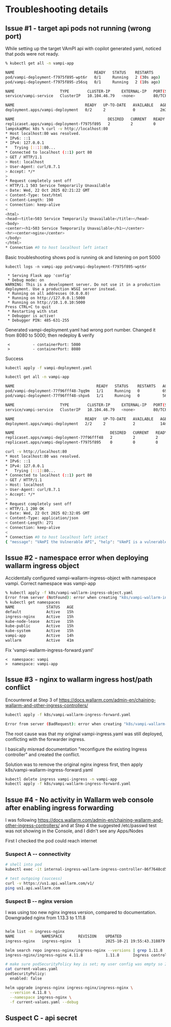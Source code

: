 # Troubleshooting details

## Issue #1 - target api pods not running (wrong port)

While setting up the target VAmPI api with copilot generated yaml, noticed that pods were not ready.


```bash
% kubectl get all -n vampi-app

NAME                                   READY   STATUS    RESTARTS      AGE
pod/vampi-deployment-f7975f895-wpt6r   0/1     Running   2 (30s ago)   2m30s
pod/vampi-deployment-f7975f895-z56sq   0/1     Running   2 (10s ago)   2m30s

NAME                    TYPE        CLUSTER-IP     EXTERNAL-IP   PORT(S)   AGE
service/vampi-service   ClusterIP   10.104.46.79   <none>        80/TCP    2m30s

NAME                               READY   UP-TO-DATE   AVAILABLE   AGE
deployment.apps/vampi-deployment   0/2     2            0           2m30s

NAME                                         DESIRED   CURRENT   READY   AGE
replicaset.apps/vampi-deployment-f7975f895   2         2         0       2m30s
lampska@Mac k8s % curl -v http://localhost:80          
* Host localhost:80 was resolved.
* IPv6: ::1
* IPv4: 127.0.0.1
*   Trying [::1]:80...
* Connected to localhost (::1) port 80
> GET / HTTP/1.1
> Host: localhost
> User-Agent: curl/8.7.1
> Accept: */*
> 
* Request completely sent off
< HTTP/1.1 503 Service Temporarily Unavailable
< Date: Wed, 22 Oct 2025 02:21:22 GMT
< Content-Type: text/html
< Content-Length: 190
< Connection: keep-alive
< 
<html>
<head><title>503 Service Temporarily Unavailable</title></head>
<body>
<center><h1>503 Service Temporarily Unavailable</h1></center>
<hr><center>nginx</center>
</body>
</html>
* Connection #0 to host localhost left intact
```

Basic troubleshooting shows pod is running ok and listening on port 5000

```
kubectl logs -n vampi-app pod/vampi-deployment-f7975f895-wpt6r 

 * Serving Flask app 'config'
 * Debug mode: on
WARNING: This is a development server. Do not use it in a production deployment. Use a production WSGI server instead.
 * Running on all addresses (0.0.0.0)
 * Running on http://127.0.0.1:5000
 * Running on http://10.1.0.10:5000
Press CTRL+C to quit
 * Restarting with stat
 * Debugger is active!
 * Debugger PIN: 485-631-255

```

Generated vampi-deployment.yaml had wrong port number. Changed it from 8080 to 5000; then redeploy & verify

```
 <          - containerPort: 5000
 >          - containerPort: 8080
```

Success

```bash
kubectl apply -f vampi-deployment.yaml

kubectl get all -n vampi-app                                   

NAME                                    READY   STATUS    RESTARTS   AGE
pod/vampi-deployment-77f96fff48-7qq9m   1/1     Running   0          69s
pod/vampi-deployment-77f96fff48-shpx6   1/1     Running   0          56s

NAME                    TYPE        CLUSTER-IP     EXTERNAL-IP   PORT(S)   AGE
service/vampi-service   ClusterIP   10.104.46.79   <none>        80/TCP    14m

NAME                               READY   UP-TO-DATE   AVAILABLE   AGE
deployment.apps/vampi-deployment   2/2     2            2           14m

NAME                                          DESIRED   CURRENT   READY   AGE
replicaset.apps/vampi-deployment-77f96fff48   2         2         2       69s
replicaset.apps/vampi-deployment-f7975f895    0         0         0       14m

curl -v http://localhost:80                                    
* Host localhost:80 was resolved.
* IPv6: ::1
* IPv4: 127.0.0.1
*   Trying [::1]:80...
* Connected to localhost (::1) port 80
> GET / HTTP/1.1
> Host: localhost
> User-Agent: curl/8.7.1
> Accept: */*
> 
* Request completely sent off
< HTTP/1.1 200 OK
< Date: Wed, 22 Oct 2025 02:32:05 GMT
< Content-Type: application/json
< Content-Length: 271
< Connection: keep-alive
< 
* Connection #0 to host localhost left intact
{ "message": "VAmPI the Vulnerable API", "help": "VAmPI is a vulnerable on purpose API. It was created in order to evaluate the efficiency of third party tools in identifying vulnerabilities in APIs but it can also be used in learning/teaching purposes.", "vulnerable":1}

```


## Issue #2 - namespace error when deploying wallarm ingress object

Accidentally configured vampi-wallarm-ingress-object with namespace vampi. Correct namespace was vampi-app

```bash
% kubectl apply -f k8s/vampi-wallarm-ingress-object.yaml
Error from server (NotFound): error when creating "k8s/vampi-wallarm-ingress-object.yaml": namespaces "vampi" not found
% kubectl get namespaces
NAME              STATUS   AGE
default           Active   15h
ingress-nginx     Active   15h
kube-node-lease   Active   15h
kube-public       Active   15h
kube-system       Active   15h
vampi-app         Active   14h
wallarm           Active   41m
```

Fix 'vampi-wallarm-ingress-forward.yaml'

```
<  namespace: vampi
>  namespace: vampi-app
```

## Issue #3 - nginx to wallarm ingress host/path conflict

Encountered at Step 3 of https://docs.wallarm.com/admin-en/chaining-wallarm-and-other-ingress-controllers/

```bash
kubectl apply -f k8s/vampi-wallarm-ingress-forward.yaml

Error from server (BadRequest): error when creating "k8s/vampi-wallarm-ingress-forward.yaml": admission webhook "validate.nginx.ingress.kubernetes.io" denied the request: host "localhost" and path "/" is already defined in ingress vampi-app/vampi-ingress
```

The root cause was that my original vampi-ingress.yaml was still deployed, conflicting with the forwarder ingress.

I basically misread documentation "reconfigure the existing Ingress controller" and created the conflict.

Solution was to remove the original nginx ingress first, then apply k8s/vampi-wallarm-ingress-forward.yaml

```bash
kubectl delete ingress vampi-ingress -n vampi-app
kubectl apply -f k8s/vampi-wallarm-ingress-forward.yaml
```

## Issue #4 - No activity in Wallarm web console after enabling ingress forwarding 

I was following https://docs.wallarm.com/admin-en/chaining-wallarm-and-other-ingress-controllers/ and at Step 4 the suggested /etc/passwd test was not showing in the Console, and I didn't see any Apps/Nodes

First I checked the pod could reach internet


### Suspect A -- connectivity

```bash
# shell into pod
kubectl exec -it internal-ingress-wallarm-ingress-controller-86f7648cd5-hxvdl -n wallarm -- /bin/bash

# test outgoing (success)
curl -v https://us1.api.wallarm.com/v1/
ping us1.api.wallarm.com
```

### Suspect B -- nginx version

I was using too new nginx ingress version, compared to documentation. Downgraded nginx from 1.13.3 to 1.11.8

```bash

helm list -n ingress-nginx
NAME         	NAMESPACE    	REVISION	UPDATED                             	STATUS  	CHART               	APP VERSION
ingress-nginx	ingress-nginx	1       	2025-10-21 19:55:43.318879 -0600 MDT	deployed	ingress-nginx-4.13.3	1.13.3 

helm search repo ingress-nginx/ingress-nginx --versions | grep 1.11.8
ingress-nginx/ingress-nginx	4.11.8       	1.11.8     	Ingress controller for Kubernetes using NGINX a...

# make sure podSecurityPolicy key is set; my user config was empty so I just added that key
cat current-values.yaml                                 
podSecurityPolicy:
  enabled: false

helm upgrade ingress-nginx ingress-nginx/ingress-nginx \
  --version 4.11.8 \
  --namespace ingress-nginx \
  -f current-values.yaml --debug
```

## Suspect C - api secret
